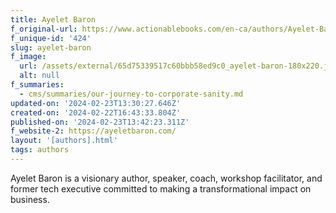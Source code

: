 ```yaml
---
title: Ayelet Baron
f_original-url: https://www.actionablebooks.com/en-ca/authors/Ayelet-Baron/
f_unique-id: '424'
slug: ayelet-baron
f_image:
  url: /assets/external/65d75339517c60bbb58ed9c0_ayelet-baron-180x220.jpeg
  alt: null
f_summaries:
  - cms/summaries/our-journey-to-corporate-sanity.md
updated-on: '2024-02-23T13:30:27.646Z'
created-on: '2024-02-22T16:43:33.804Z'
published-on: '2024-02-23T13:42:23.311Z'
f_website-2: https://ayeletbaron.com/
layout: '[authors].html'
tags: authors
---
```


Ayelet Baron is a visionary author, speaker, coach, workshop facilitator, and former tech executive committed to making a transformational impact on business.
